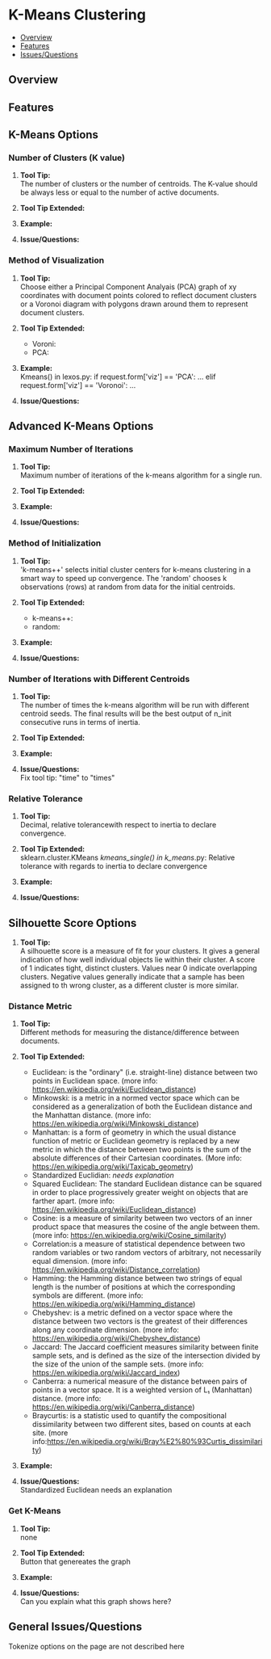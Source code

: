 # K-Means Clustering

* [Overview](#overview)
* [Features](#features)
* [Issues/Questions](#issues)

## <a name='overview'></a> Overview



## <a name='features'></a> Features
## K-Means Options

### Number of Clusters (K value)
1. __Tool Tip:__  
   The number of clusters or the number of centroids. The K-value should be always less or equal to the number of active documents.
2. __Tool Tip Extended:__  
   
3. __Example:__  
   
4. __Issue/Questions:__  
   
### Method of Visualization
1. __Tool Tip:__  
   Choose either a Principal Component Analyais (PCA) graph of xy coordinates with document points colored to reflect document clusters or a Voronoi diagram with polygons drawn around them to represent document clusters.
2. __Tool Tip Extended:__  
   * Voroni:  
   * PCA:  
3. __Example:__  
   Kmeans() in lexos.py:
   if request.form['viz'] == 'PCA':
   ...
   elif request.form['viz'] == 'Voronoi':
   ...
   
4. __Issue/Questions:__  
   
## Advanced K-Means Options

### Maximum Number of Iterations
1. __Tool Tip:__  
   Maximum number of iterations of the k-means algorithm for a single run.
2. __Tool Tip Extended:__  
   
3. __Example:__  
   
4. __Issue/Questions:__  
   
   
### Method of Initialization
1. __Tool Tip:__  
   'k-means++' selects initial cluster centers for k-means clustering in a smart way to speed up convergence. The 'random' chooses k observations (rows) at random from data for the initial centroids.
2. __Tool Tip Extended:__  
   * k-means++:  
   * random:  
3. __Example:__  
   
4. __Issue/Questions:__  
   
   
### Number of Iterations with Different Centroids
1. __Tool Tip:__  
   The number of times the k-means algorithm will be run with different centroid seeds. The final results will be the best output of n_init consecutive runs in terms of inertia.
2. __Tool Tip Extended:__  
   
3. __Example:__  
   
4. __Issue/Questions:__  
   Fix tool tip: "time" to "times"
   
### Relative Tolerance
1. __Tool Tip:__  
   Decimal, relative tolerancewith respect to inertia to declare convergence.
2. __Tool Tip Extended:__  
   sklearn.cluster.KMeans
   _kmeans_single() in k_means_.py: Relative tolerance with regards to inertia to declare convergence
   
3. __Example:__  
   
4. __Issue/Questions:__  
  
   
## Silhouette Score Options
1. __Tool Tip:__  
   A silhouette score is a measure of fit for your clusters. It gives a general indication of how well individual objects lie within their cluster. A score of 1 indicates tight, distinct clusters. Values near 0 indicate overlapping clusters. Negative values generally indicate that a sample has been assigned to th wrong cluster, as a different cluster is more similar.
### Distance Metric
1. __Tool Tip:__  
   Different methods for measuring the distance/difference between documents.
2. __Tool Tip Extended:__  
   * Euclidean: is the "ordinary" (i.e. straight-line) distance between two points in Euclidean space.
   (more info: https://en.wikipedia.org/wiki/Euclidean_distance)  
   * Minkowski: is a metric in a normed vector space which can be considered as a generalization of both the Euclidean distance and the Manhattan distance.
   (more info: https://en.wikipedia.org/wiki/Minkowski_distance)  
   * Manhattan: is a form of geometry in which the usual distance function of metric or Euclidean geometry is replaced by a new metric in which the distance between two points is the sum of the absolute differences of their Cartesian coordinates.
   (More info: https://en.wikipedia.org/wiki/Taxicab_geometry)  
   * Standardized Euclidian: *needs explanation*  
   * Squared Euclidean: The standard Euclidean distance can be squared in order to place progressively greater weight on objects that are farther apart.
   (more info: https://en.wikipedia.org/wiki/Euclidean_distance)  
   * Cosine: is a measure of similarity between two vectors of an inner product space that measures the cosine of the angle between them.
   (more info: https://en.wikipedia.org/wiki/Cosine_similarity)  
   * Correlation:is a measure of statistical dependence between two random variables or two random vectors of arbitrary, not necessarily equal dimension.
   (more info: https://en.wikipedia.org/wiki/Distance_correlation)  
   * Hamming: the Hamming distance between two strings of equal length is the number of positions at which the corresponding symbols are different.
   (more info: https://en.wikipedia.org/wiki/Hamming_distance)  
   * Chebyshev: is a metric defined on a vector space where the distance between two vectors is the greatest of their differences along any coordinate dimension.
   (more info: https://en.wikipedia.org/wiki/Chebyshev_distance)  
   * Jaccard: The Jaccard coefficient measures similarity between finite sample sets, and is defined as the size of the intersection divided by the size of the union of the sample sets.
   (more info: https://en.wikipedia.org/wiki/Jaccard_index)  
   * Canberra: a numerical measure of the distance between pairs of points in a vector space. It is a weighted version of L₁ (Manhattan) distance.
   (more info: https://en.wikipedia.org/wiki/Canberra_distance)  
   * Braycurtis: is a statistic used to quantify the compositional dissimilarity between two different sites, based on counts at each site.
   (more info:https://en.wikipedia.org/wiki/Bray%E2%80%93Curtis_dissimilarity)  
3. __Example:__  
   
4. __Issue/Questions:__  
   Standardized Euclidean needs an explanation
   
### Get K-Means
1. __Tool Tip:__  
   none
2. __Tool Tip Extended:__  
   Button that genereates the graph
3. __Example:__  
   
4. __Issue/Questions:__  
   Can you explain what this graph shows here?
   
## <a name='issues'></a> General Issues/Questions
Tokenize options on the page are not described here
